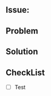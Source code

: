 ## Issue: <!-- link the issue or issues this PR resolves here -->

<!-- If your PR depends on changes from other PRs, link them here and describe
why they are needed for your solution section. -->

## Problem

<!-- Describe the root cause of the issue you are resolving. This may include
what behavior is observed and why it is not desirable. If this is a new feature,
describe why we need it and how it will be used. -->

## Solution

<!-- Describe what you changed to fix the issue. Relate your changes to the
original bug/feature and explain why this addresses the issue. -->

## CheckList

  <!-- 
  Test: 
   PRs should be accompanied by tests, even if there isn't a single test yet.  
   If this PR does not require additional tests, state the reason below for reviewers.
  -->
- [ ] Test
